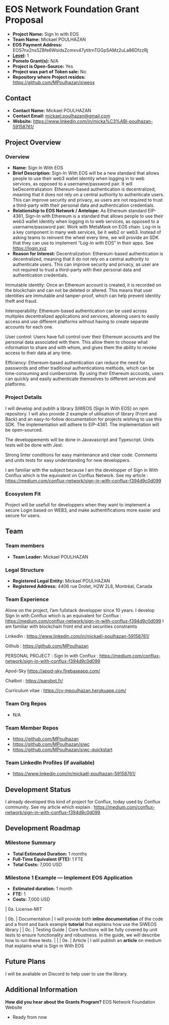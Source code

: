 # EOS Network Foundation Grant Proposal

-   **Project Name:** Sign In with EOS
-   **Team Name:** Mickael POULHAZAN
-   **EOS Payment Address:** EOS7nx2ns5ZBfe6WsidsZcmxv47ytitrnTGGpSAMz2uLa86DfzzRj
-   **[Level](https://github.com/eosnetworkfoundation/grant-framework#grant-levels):** 1
-   **Pomelo Grant(s):** N/A
-   **Project is Open-Source:** Yes
-   **Project was part of Token sale:** No
-   **Repository where Project resides:** https://github.com/MPoulhazan/siweos

## Contact

-   **Contact Name:** Mickael POULHAZAN
-   **Contact Email:** mickael.poulhazan@gmail.com
-   **Website:** https://www.linkedin.com/in/micka%C3%ABl-poulhazan-59158761/

## Project Overview

### Overview

-   **Name:** Sign In With EOS
-   **Brief Description:** Sign-In With EOS will be a new standard that allows people to use their web3 wallet identity when logging in to web services, as opposed to a username/password pair. It will beDecentralization: Ethereum-based authentication is decentralized, meaning that it does not rely on a central authority to authenticate users. This can improve security and privacy, as users are not required to trust a third-party with their personal data and authentication credentials.
-   **Relationship to EOS Network / Antelope:** As Ethereum standard EIP-4361, Sign-In with Ethereum is a standard that allows people to use their web3 wallet identity when logging in to web services, as opposed to a username/password pair. Work with MetaMask on EOS chain. Log-in is a key component in many web services, be it web2 or web3. Instead of asking teams to reinvent the wheel every time, we will provide an SDK that they can use to implement “Log-In with EOS” in their apps. See https://login.xyz
-   **Reason for Interest:** Decentralization: Ethereum-based authentication is decentralized, meaning that it do not rely on a central authority to authenticate users. This can improve security and privacy, as user are not required to trust a third-party with their personal data and authentication credentials.

Immutable identity: Once an Ethereum account is created, it is recorded on the blockchain and can not be deleted or altered. This means that user identities are immutable and tamper-proof, which can help prevent identity theft and fraud.

Interoperability: Ethereum-based authentication can be used across multiples decentralized applications and services, allowing users to easily access and use different platforms without having to create separate accounts for each one.

User control: Users have full control over their Ethereum accounts and the personal data associated with them. This allow them to choose what information to share and with whom, and gives them the ability to revoke access to their data at any time.

Efficiency: Ethereum-based authentication can reduce the need for passwords and other traditional authentications methods, which can be time-consuming and cumbersome. By using their Ethereum accounts, users can quickly and easily authenticate themselves to different services and platforms.

### Project Details

I will develop and publih a library SIWEOS (Sign In With EOS) on npm repository.
I will also provide 2 example of utilisation of library (Front and Back) and an easy-to-follow documentation for projects wishing to use this SDK. The implementation will adhere to EIP-4361.
The implementation will be open-sourced.

The developpements will be done in Javavascript and Typescript.
Units tests will be done with Jest.

Strong linter conditions for easy maintenance and clear code. Comments and units tests for easy understanding for new developpers.

I am familiar with the subject because I am the developper of Sign in With Conflux which is the equivalent on Conflux Network. See my article : https://medium.com/conflux-network/sign-in-with-conflux-f394d9c0d099

### Ecosystem Fit

Project will be usefull for developpers when they want to implement a secure Login based on WEB3, and make authentifications more easier and secure for users.

## Team

### Team members

-   **Team Leader:** Mickael POULHAZAN

### Legal Structure

-   **Registered Legal Entity:** Mickael POULHAZAN
-   **Registered Address:** 4406 rue Drolet, H2W 2L8, Montréal, Canada

### Team Experience

Alone on the project, I’am fullstack developper since 10 years. I develop Sign In with Conflux which is an equivalent for Conflux : https://medium.com/conflux-network/sign-in-with-conflux-f394d9c0d099 I am familiar with blockchain front end and securities constraints

LinkedIn : https://www.linkedin.com/in/mickaël-poulhazan-59158761/

Github : https://github.com/MPoulhazan

PERSONAL PROJECT : Sign In with Conflux : https://medium.com/conflux-network/sign-in-with-conflux-f394d9c0d099

Apod-Sky https://apod-sky.firebaseapp.com/

Chatbot : https://parobot.fr/

Curriculum vitae : https://cv-mpoulhazan.herokuapp.com/

### Team Org Repos

-   N/A

### Team Member Repos

-   https://github.com/MPoulhazan
-   https://github.com/MPoulhazan/siwc
-   https://github.com/MPoulhazan/siwc-quickstart

### Team LinkedIn Profiles (if available)

-   https://www.linkedin.com/in/mickaël-poulhazan-59158761/

## Development Status

I already developed this kind of project for Conflux, today used by Conflux community. See my article which explain : https://medium.com/conflux-network/sign-in-with-conflux-f394d9c0d099

## Development Roadmap

### Milestone Summary

-   **Total Estimated Duration:** 1 months
-   **Full-Time Equivalent (FTE):** 1 FTE
-   **Total Costs:** 7,000 USD

### Milestone 1 Example — Implement EOS Application

-   **Estimated duration:** 1 month
-   **FTE:** 1
-   **Costs:** 7,000 USD

| 0a. License-MIT

| 0b. | Documentation | I will provide both **inline documentation** of the code and a front and back example **tutorial** that explains how use the SIWEOS library |
| 0c. | Testing Guide | Core functions will be fully covered by unit tests to ensure functionality and robustness. In the guide, we will describe how to run these tests. |
|
| 0e. | Article | I will publish an **article** on medium that explains what is Sign in With EOS

## Future Plans

I will be avaliable on Discord to help user to use the library.

## Additional Information

**How did you hear about the Grants Program?** EOS Network Foundation Website

-   Ready from now
